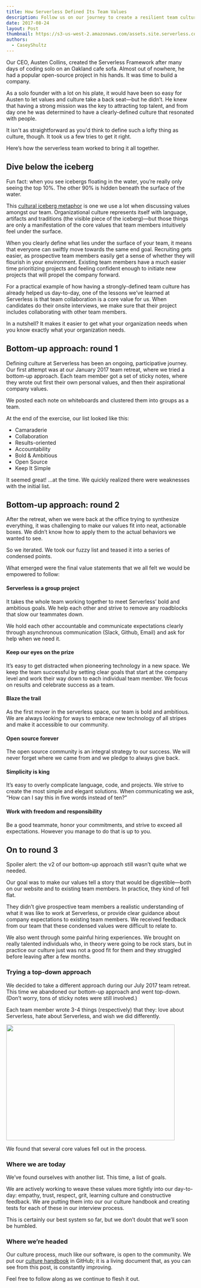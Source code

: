```yaml
---
title: How Serverless Defined Its Team Values
description: Follow us on our journey to create a resilient team culture that attracts world class talent to the Serverless team.
date: 2017-08-24
layout: Post
thumbnail: https://s3-us-west-2.amazonaws.com/assets.site.serverless.com/blog/pound-it.jpg
authors:
  - CaseyShultz
---
```


Our CEO, Austen Collins, created the Serverless Framework after many days of coding solo on an Oakland cafe sofa. Almost out of nowhere, he had a popular open-source project in his hands. It was time to build a company.

As a solo founder with a lot on his plate, it would have been so easy for Austen to let values and culture take a back seat—but he didn’t. He knew that having a strong mission was the key to attracting top talent, and from day one he was determined to have a clearly-defined culture that resonated with people.

It isn't as straightforward as you'd think to define such a lofty thing as culture, though. It took us a few tries to get it right.

Here’s how the serverless team worked to bring it all together.

## Dive below the iceberg
Fun fact: when you see icebergs floating in the water, you’re really only seeing the top 10%. The other 90% is hidden beneath the surface of the water.

This [cultural iceberg metaphor](https://www.languageandculture.com/cultural-iceberg) is one we use a lot when discussing values amongst our team. Organizational culture represents itself with language, artifacts and traditions (the visible piece of the iceberg)—but those things are only a manifestation of the core values that team members intuitively feel under the surface. 

When you clearly define what lies under the surface of your team, it means that everyone can swiftly move towards the same end goal. Recruiting gets easier, as prospective team members easily get a sense of whether they will flourish in your environment. Existing team members have a much easier time prioritizing projects and feeling confident enough to initiate new projects that will propel the company forward.

For a practical example of how having a strongly-defined team culture has already helped us day-to-day, one of the lessons we’ve learned at Serverless is that team collaboration is a core value for us. When candidates do their onsite interviews, we make sure that their project includes collaborating with other team members.

In a nutshell? It makes it easier to get what your organization needs when you know exactly what your organization needs.

## Bottom-up approach: round 1
Defining culture at Serverless has been an ongoing, participative journey.
Our first attempt was at our January 2017 team retreat, where we tried a bottom-up approach. Each team member got a set of sticky notes, where they wrote out first their own personal values, and then their aspirational company values.

We posted each note on whiteboards and clustered them into groups as a team.

At the end of the exercise, our list looked like this:

- Camaraderie
- Collaboration
- Results-oriented
- Accountability
- Bold & Ambitious
- Open Source
- Keep It Simple

It seemed great! ...at the time. We quickly realized there were weaknesses with the initial list.

## Bottom-up approach: round 2
After the retreat, when we were back at the office trying to synthesize everything, it was challenging to make our values fit into neat, actionable boxes. We didn’t know how to apply them to the actual behaviors we wanted to see.

So we iterated. We took our fuzzy list and teased it into a series of condensed points.

What emerged were the final value statements that we all felt we would be empowered to follow:

#### Serverless is a group project

It takes the whole team working together to meet Serverless’ bold and ambitious goals. We help each other and strive to remove any roadblocks that slow our teammates down.

We hold each other accountable and communicate expectations clearly through asynchronous communication (Slack, Github, Email) and ask for help when we need it. 

#### Keep our eyes on the prize

It’s easy to get distracted when pioneering technology in a new space.
We keep the team successful by setting clear goals that start at the company level and work their way down to each individual team member. We focus on results and celebrate success as a team. 

#### Blaze the trail

As the first mover in the serverless space, our team is bold and ambitious. We are always looking for ways to embrace new technology of all stripes and make it accessible to our community.

#### Open source forever 

The open source community is an integral strategy to our success. We will never forget where we came from and we pledge to always give back. 

#### Simplicity is king

It’s easy to overly complicate language, code, and projects. We strive to create the most simple and elegant solutions. When communicating we ask, “How can I say this in five words instead of ten?”

#### Work with freedom and responsibility

Be a good teammate, honor your commitments, and strive to exceed all expectations. However you manage to do that is up to you.

## On to round 3
Spoiler alert: the v2 of our bottom-up approach still wasn’t quite what we needed.

Our goal was to make our values tell a story that would be digestible—both on our website and to existing team members. In practice, they kind of fell flat.

They didn’t give prospective team members a realistic understanding of what it was like to work at Serverless, or provide clear guidance about company expectations to existing team members. We received feedback from our team that these condensed values were difficult to relate to.

We also went through some painful hiring experiences. We brought on really talented individuals who, in theory were going to be rock stars, but in practice our culture just was not a good fit for them and they struggled before leaving after a few months.

### Trying a top-down approach
We decided to take a different approach during our July 2017 team retreat. This time we abandoned our bottom-up approach and went top-down. (Don’t worry, tons of sticky notes were still involved.)

Each team member wrote 3-4 things (respectively) that they: love about Serverless, hate about Serverless, and wish we did differently.

<img align="center" width="450" height="309" src="https://s3-us-west-2.amazonaws.com/assets.site.serverless.com/blog/team-photo.jpg">

We found that several core values fell out in the process.

### Where we are today

We’ve found ourselves with another list. This time, a list of goals.

We are actively working to weave these values more tightly into our day-to-day: empathy, trust, respect, grit, learning culture and constructive feedback. We are putting them into our our culture handbook and creating tests for each of these in our interview process.

This is certainly our best system so far, but we don’t doubt that we’ll soon be humbled.

### Where we’re headed

Our culture process, much like our software, is open to the community. We put our [culture handbook](https://github.com/serverless/culture) in GitHub; it is a living document that, as you can see from this post, is constantly improving.

Feel free to follow along as we continue to flesh it out.
